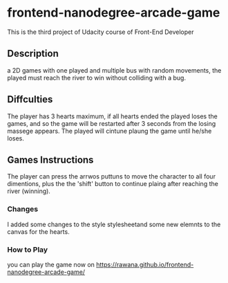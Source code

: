 frontend-nanodegree-arcade-game
===============================

This is the third project of Udacity course of Front-End Developer
## Description
a 2D games with one played and multiple bus with random movements, the played must reach the river to win without colliding with a bug.
## Diffculties
The player has 3 hearts maximum, if all hearts ended the played loses the games, and so the game will be restarted after 3 seconds from the losing massege appears.
The played will cintune plaung the game until he/she loses.
## Games Instructions
The player can press the arrwos puttuns to move the character to all four dimentions, plus the the 'shift' button to continue plaing after reaching the river (winning).

### Changes
I added some changes to the style stylesheetand some new elemnts to the canvas for the hearts.

### How to Play
you can play the game now on
https://rawana.github.io/frontend-nanodegree-arcade-game/
